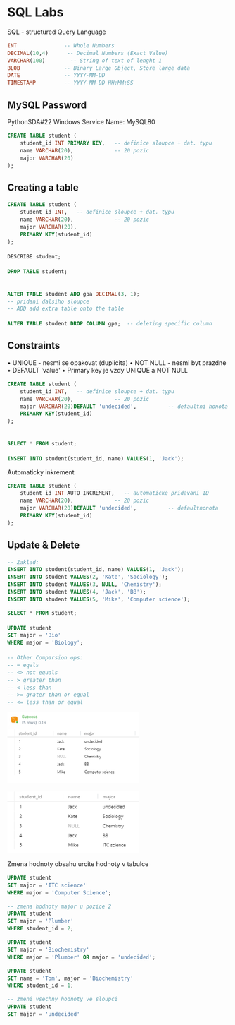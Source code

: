 # SQL Labs

SQL - structured Query Language

```SQL
INT               -- Whole Numbers
DECIMAL(10,4)      -- Decimal Numbers (Exact Value)
VARCHAR(100)        -- String of text of lenght 1
BLOB              -- Binary Large Object, Store large data
DATE              -- YYYY-MM-DD
TIMESTAMP         -- YYYY-MM-DD HH:MM:SS
```


## MySQL Password
PythonSDA#22
Windows Service Name: MySQL80


```sql
CREATE TABLE student (
    student_id INT PRIMARY KEY,   -- definice sloupce + dat. typu
    name VARCHAR(20),             -- 20 pozic
    major VARCHAR(20)
);

```
## Creating a table

```sql
CREATE TABLE student (
    student_id INT,   -- definice sloupce + dat. typu
    name VARCHAR(20),             -- 20 pozic
    major VARCHAR(20),
    PRIMARY KEY(student_id)
);

DESCRIBE student;

DROP TABLE student;


ALTER TABLE student ADD gpa DECIMAL(3, 1);
-- pridani dalsiho sloupce
-- ADD add extra table onto the table

ALTER TABLE student DROP COLUMN gpa;  -- deleting specific column

```

## Constraints

• UNIQUE - nesmi se opakovat (duplicita)
• NOT NULL - nesmi byt prazdne
• DEFAULT 'value'
• Primary key je vzdy UNIQUE a NOT NULL

```sql
CREATE TABLE student (
    student_id INT,   -- definice sloupce + dat. typu
    name VARCHAR(20),             -- 20 pozic
    major VARCHAR(20)DEFAULT 'undecided',          -- defaultni honota
    PRIMARY KEY(student_id)
);


SELECT * FROM student;

INSERT INTO student(student_id, name) VALUES(1, 'Jack');

```
Automaticky inkrement

```sql
CREATE TABLE student (
    student_id INT AUTO_INCREMENT,   -- automaticke pridavani ID
    name VARCHAR(20),             -- 20 pozic
    major VARCHAR(20)DEFAULT 'undecided',          -- defaultnonota
    PRIMARY KEY(student_id)
);
```

## Update & Delete

```sql
-- Zaklad:
INSERT INTO student(student_id, name) VALUES(1, 'Jack');
INSERT INTO student VALUES(2, 'Kate', 'Sociology');
INSERT INTO student VALUES(3, NULL, 'Chemistry');
INSERT INTO student VALUES(4, 'Jack', 'BB');
INSERT INTO student VALUES(5, 'Mike', 'Computer science');
```

```sql
SELECT * FROM student;

UPDATE student
SET major = 'Bio'
WHERE major = 'Biology';

-- Other Comparsion ops:
-- = eqals
-- <> not equals
-- > greater than
-- < less than
-- >= grater than or equal
-- <= less than or equal
```

<p float="left">
  <img src="Photos/TabBefore.PNG" width="300" />
    
<p float="left">
  <img src="Photos/TabAfter.PNG" width="300" />
    
Zmena hodnoty obsahu urcite hodnoty v tabulce

```sql
UPDATE student
SET major = 'ITC science'
WHERE major = 'Computer Science';
```
    
```sql
-- zmena hodnoty major u pozice 2
UPDATE student
SET major = 'Plumber'
WHERE student_id = 2;
```
    
```sql
UPDATE student
SET major = 'Biochemistry'
WHERE major = 'Plumber' OR major = 'undecided'; 
```

```sql
UPDATE student
SET name = 'Tom', major = 'Biochemistry'
WHERE student_id = 1;
```

```sql
-- zmeni vsechny hodnoty ve sloupci
UPDATE student
SET major = 'undecided'
```
